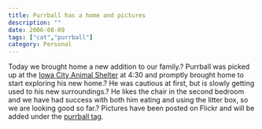 ```yaml
---
title: Purrball has a home and pictures
description: ""
date: 2006-08-09
tags: ["cat","purrball"]
category: Personal
---
```



Today we brought home a new addition to our family.? Purrball was picked up at the <a target="_blank" href="https://web.archive.org/web/20131211095301/http://www.icanimalcenter.org/">Iowa City Animal Shelter</a> at 4:30 and promptly brought home to start exploring his new home.? He was cautious at first, but is slowly getting used to his new surroundings.? He likes the chair in the second bedroom and we have had success with both him eating and using the litter box, so we are looking good so far.? Pictures have been posted on Flickr and will be added under the <a target="_blank" href="https://web.archive.org/web/20131211095301/http://www.flickr.com/photos/mizidymizark/tags/purrball/">purrball tag</a>.

